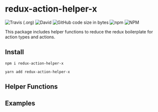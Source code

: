 # redux-action-helper-x
![Travis (.org)](https://img.shields.io/travis/stanleyli60/redux-action-helper-x)
![David](https://img.shields.io/david/dev/stanleyli60/redux-action-helper-x)
![GitHub code size in bytes](https://img.shields.io/github/languages/code-size/stanleyli60/redux-action-helper-x)
![npm](https://img.shields.io/npm/v/redux-action-helper-x)
![NPM](https://img.shields.io/npm/l/redux-action-helper-x)

This package includes helper functions to reduce the redux boilerplate for action types and actions.

## Install

`npm i redux-action-helper-x`

`yarn add redux-action-helper-x`

## Helper Functions


## Examples
